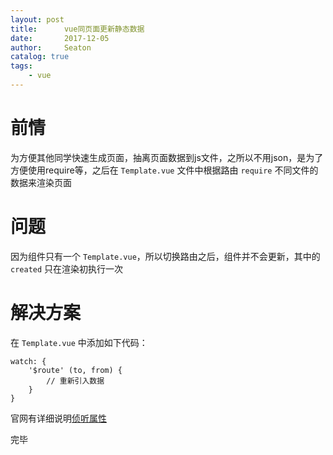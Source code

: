 ```yaml
---
layout: post
title:      vue同页面更新静态数据
date:       2017-12-05
author:     Seaton
catalog: true
tags:
    - vue
---
```


# 前情

为方便其他同学快速生成页面，抽离页面数据到js文件，之所以不用json，是为了方便使用require等，之后在 `Template.vue` 文件中根据路由 `require`
不同文件的数据来渲染页面

# 问题

因为组件只有一个 `Template.vue`，所以切换路由之后，组件并不会更新，其中的 `created` 只在渲染初执行一次

# 解决方案

在 `Template.vue` 中添加如下代码：

    watch: {
        '$route' (to, from) {
            // 重新引入数据
        }
    }
	
官网有详细说明[侦听属性](https://cn.vuejs.org/v2/guide/computed.html#计算属性-vs-侦听属性)
    
完毕